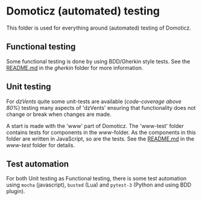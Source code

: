 # Domoticz (automated) testing

This folder is used for everything around (automated) testing of Domoticz.

## Functional testing

Some functional testing is done by using BDD/Gherkin style tests. See the [README.md](gherkin/README.md) in the _gherkin_ folder for more information.

## Unit testing

For _dzVents_ quite some unit-tests are available (_code-coverage above 80%_) testing many aspects of 'dzVents' ensuring that functionality does not change or break when changes are made.

A start is made with the 'www' part of Domoticz. The 'www-test' folder contains tests for components in the _www_-folder. As the components in this folder are written in JavaScript, so are the tests. See the [README.md](www-test/README.md) in the _www-test_ folder for details.

## Test automation

For both Unit testing as Functional testing, there is some test automation using `mocha` (javascript), `busted` (Lua) and `pytest-3` (Python and using BDD plugin).
